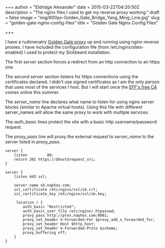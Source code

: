 +++
author = "Eldridge Alexander"
date = 2015-03-22T04:20:50Z
description = "The nginx files I used to get my reverse proxy working."
draft = false
image = "img/800px-Golden_Gate_Bridge_Yang_Ming_Line.jpg"
slug = "golden-gate-nginx-config-files"
title = "Golden Gate Nginx Config Files"

+++

I have a rudimenatry [Golden Gate proxy](https://blog.eldridgealexander.com/2014/12/23/goldengate/) up and running using nginx reverse proxies. I have included the configuration file (from /etc/nginx/sites-enabled) I used to protect my Sickbeard installation.

The first *server* section forces a redirect from an http connection to an https one.

The second *server* section listens for https connections using the certificates declared. I didn't use signed certificates as I am the only person that uses most of the services I host. But I will start once the [EFF's free CA](https://www.eff.org/press/releases/new-free-certificate-authority-dramatically-increase-encrypted-internet-traffic) comes online this summer.

The *server_name* line declares what name to listen for using nginx server blocks (similar to Apache virtual hosts). Using this file with different server_names will allow the same proxy to work with multiple services.

The *auth_basic* lines protect the site with a basic http username/password request.

The *proxy_pass* line will proxy the external request to *server_name* to the server listed in *proxy_pass*.

    server {
        listen         80;
        return 301 https://$host$request_uri;
    }

    server {
        listen 443 ssl;
                
        server_name sb.naphos.com;
        ssl_certificate /etc/nginx/ssl/sb.crt;
        ssl_certificate_key /etc/nginx/ssl/sb.key;

         location / {
            auth_basic "Restricted";
            auth_basic_user_file /etc/nginx/.htpasswd;
            proxy_pass http://plex.naphos.com:8081;
            proxy_set_header X-Forwarded-For $proxy_add_x_forwarded_for;
            proxy_set_header Host $http_host;    
            proxy_set_header X-Forwarded-Proto $scheme;
            proxy_buffering off;
        } 
    }